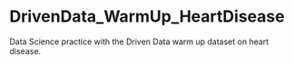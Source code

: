 # DrivenData_WarmUp_HeartDisease
Data Science practice with the Driven Data warm up dataset on heart disease.
